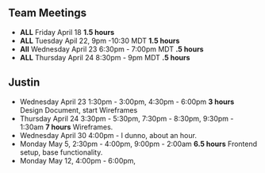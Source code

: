 ## Team Meetings
- **ALL** Friday April 18 **1.5 hours**
- **ALL** Tuesday Apil 22, 9pm -10:30 MDT **1.5 hours**
- **All** Wednesday April 23 6:30pm - 7:00pm MDT **.5 hours**
- **ALL** Thursday April 24 8:30pm - 9pm MDT **.5 hours**


## Justin
- Wednesday April 23 1:30pm - 3:00pm, 4:30pm - 6:00pm **3 hours** Design Document, start Wireframes
- Thursday April 24 3:30pm - 5:30pm, 7:30pm - 8:30pm, 9:30pm - 1:30am **7 hours** Wireframes.
- Wednesday April 30 4:00pm - I dunno, about an hour.
- Monday May 5, 2:30pm - 4:00pm, 9:00pm - 2:00am **6.5 hours** Frontend setup, base functionality.
- Monday May 12, 4:00pm - 6:00pm, 